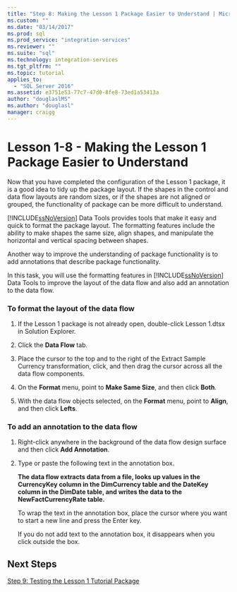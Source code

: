 ```yaml
---
title: "Step 8: Making the Lesson 1 Package Easier to Understand | Microsoft Docs"
ms.custom: ""
ms.date: "03/14/2017"
ms.prod: sql
ms.prod_service: "integration-services"
ms.reviewer: ""
ms.suite: "sql"
ms.technology: integration-services
ms.tgt_pltfrm: ""
ms.topic: tutorial
applies_to: 
  - "SQL Server 2016"
ms.assetid: e3751e53-77c7-47d0-8fe8-73ed1a53413a
author: "douglaslMS"
ms.author: "douglasl"
manager: craigg
---
```

# Lesson 1-8 - Making the Lesson 1 Package Easier to Understand
Now that you have completed the configuration of the Lesson 1 package, it is a good idea to tidy up the package layout. If the shapes in the control and data flow layouts are random sizes, or if the shapes are not aligned or grouped, the functionality of package can be more difficult to understand.  
  
[!INCLUDE[ssNoVersion](../includes/ssnoversion-md.md)] Data Tools provides tools that make it easy and quick to format the package layout. The formatting features include the ability to make shapes the same size, align shapes, and manipulate the horizontal and vertical spacing between shapes.  
  
Another way to improve the understanding of package functionality is to add annotations that describe package functionality.  
  
In this task, you will use the formatting features in [!INCLUDE[ssNoVersion](../includes/ssnoversion-md.md)] Data Tools to improve the layout of the data flow and also add an annotation to the data flow.  
  
### To format the layout of the data flow  
  
1.  If the Lesson 1 package is not already open, double-click Lesson 1.dtsx in Solution Explorer.  
  
2.  Click the **Data Flow** tab.  
  
3.  Place the cursor to the top and to the right of the Extract Sample Currency transformation, click, and then drag the cursor across all the data flow components.  
  
4.  On the **Format** menu, point to **Make Same Size**, and then click **Both**.  
  
5.  With the data flow objects selected, on the **Format** menu, point to **Align**, and then click **Lefts**.  
  
### To add an annotation to the data flow  
  
1.  Right-click anywhere in the background of the data flow design surface and then click **Add Annotation**.  
  
2.  Type or paste the following text in the annotation box.  
  
    **The data flow extracts data from a file, looks up values in the CurrencyKey column in the DimCurrency table and the DateKey column in the DimDate table, and writes the data to the NewFactCurrencyRate table.**  
  
    To wrap the text in the annotation box, place the cursor where you want to start a new line and press the Enter key.  
  
    If you do not add text to the annotation box, it disappears when you click outside the box.  
  
## Next Steps  
[Step 9: Testing the Lesson 1 Tutorial Package](../integration-services/lesson-1-9-testing-the-lesson-1-tutorial-package.md)  
  
  
  
